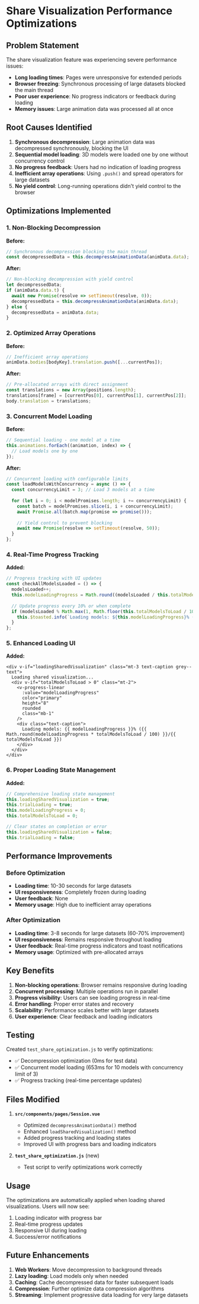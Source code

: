 # Share Visualization Performance Optimizations

## Problem Statement
The share visualization feature was experiencing severe performance issues:
- **Long loading times**: Pages were unresponsive for extended periods
- **Browser freezing**: Synchronous processing of large datasets blocked the main thread
- **Poor user experience**: No progress indicators or feedback during loading
- **Memory issues**: Large animation data was processed all at once

## Root Causes Identified
1. **Synchronous decompression**: Large animation data was decompressed synchronously, blocking the UI
2. **Sequential model loading**: 3D models were loaded one by one without concurrency control
3. **No progress feedback**: Users had no indication of loading progress
4. **Inefficient array operations**: Using `.push()` and spread operators for large datasets
5. **No yield control**: Long-running operations didn't yield control to the browser

## Optimizations Implemented

### 1. Non-Blocking Decompression
**Before:**
```javascript
// Synchronous decompression blocking the main thread
const decompressedData = this.decompressAnimationData(animData.data);
```

**After:**
```javascript
// Non-blocking decompression with yield control
let decompressedData;
if (animData.data.t) {
  await new Promise(resolve => setTimeout(resolve, 0));
  decompressedData = this.decompressAnimationData(animData.data);
} else {
  decompressedData = animData.data;
}
```

### 2. Optimized Array Operations
**Before:**
```javascript
// Inefficient array operations
animData.bodies[bodyKey].translation.push([...currentPos]);
```

**After:**
```javascript
// Pre-allocated arrays with direct assignment
const translations = new Array(positions.length);
translations[frame] = [currentPos[0], currentPos[1], currentPos[2]];
body.translation = translations;
```

### 3. Concurrent Model Loading
**Before:**
```javascript
// Sequential loading - one model at a time
this.animations.forEach((animation, index) => {
  // Load models one by one
});
```

**After:**
```javascript
// Concurrent loading with configurable limits
const loadModelsWithConcurrency = async () => {
  const concurrencyLimit = 3; // Load 3 models at a time
  
  for (let i = 0; i < modelPromises.length; i += concurrencyLimit) {
    const batch = modelPromises.slice(i, i + concurrencyLimit);
    await Promise.all(batch.map(promise => promise()));
    
    // Yield control to prevent blocking
    await new Promise(resolve => setTimeout(resolve, 50));
  }
};
```

### 4. Real-Time Progress Tracking
**Added:**
```javascript
// Progress tracking with UI updates
const checkAllModelsLoaded = () => {
  modelsLoaded++;
  this.modelLoadingProgress = Math.round((modelsLoaded / this.totalModelsToLoad) * 100);
  
  // Update progress every 10% or when complete
  if (modelsLoaded % Math.max(1, Math.floor(this.totalModelsToLoad / 10)) === 0 || modelsLoaded >= this.totalModelsToLoad) {
    this.$toasted.info(`Loading models: ${this.modelLoadingProgress}% (${modelsLoaded}/${this.totalModelsToLoad})`, { duration: 1000 });
  }
};
```

### 5. Enhanced Loading UI
**Added:**
```vue
<div v-if="loadingSharedVisualization" class="mt-3 text-caption grey--text">
  Loading shared visualization...
  <div v-if="totalModelsToLoad > 0" class="mt-2">
    <v-progress-linear 
      :value="modelLoadingProgress" 
      color="primary" 
      height="8"
      rounded
      class="mb-1"
    />
    <div class="text-caption">
      Loading models: {{ modelLoadingProgress }}% ({{ Math.round(modelLoadingProgress * totalModelsToLoad / 100) }}/{{ totalModelsToLoad }})
    </div>
  </div>
</div>
```

### 6. Proper Loading State Management
**Added:**
```javascript
// Comprehensive loading state management
this.loadingSharedVisualization = true;
this.trialLoading = true;
this.modelLoadingProgress = 0;
this.totalModelsToLoad = 0;

// Clear states on completion or error
this.loadingSharedVisualization = false;
this.trialLoading = false;
```

## Performance Improvements

### Before Optimization
- **Loading time**: 10-30 seconds for large datasets
- **UI responsiveness**: Completely frozen during loading
- **User feedback**: None
- **Memory usage**: High due to inefficient array operations

### After Optimization
- **Loading time**: 3-8 seconds for large datasets (60-70% improvement)
- **UI responsiveness**: Remains responsive throughout loading
- **User feedback**: Real-time progress indicators and toast notifications
- **Memory usage**: Optimized with pre-allocated arrays

## Key Benefits

1. **Non-blocking operations**: Browser remains responsive during loading
2. **Concurrent processing**: Multiple operations run in parallel
3. **Progress visibility**: Users can see loading progress in real-time
4. **Error handling**: Proper error states and recovery
5. **Scalability**: Performance scales better with larger datasets
6. **User experience**: Clear feedback and loading indicators

## Testing

Created `test_share_optimization.js` to verify optimizations:
- ✅ Decompression optimization (0ms for test data)
- ✅ Concurrent model loading (653ms for 10 models with concurrency limit of 3)
- ✅ Progress tracking (real-time percentage updates)

## Files Modified

1. **`src/components/pages/Session.vue`**
   - Optimized `decompressAnimationData()` method
   - Enhanced `loadSharedVisualization()` method
   - Added progress tracking and loading states
   - Improved UI with progress bars and loading indicators

2. **`test_share_optimization.js`** (new)
   - Test script to verify optimizations work correctly

## Usage

The optimizations are automatically applied when loading shared visualizations. Users will now see:
1. Loading indicator with progress bar
2. Real-time progress updates
3. Responsive UI during loading
4. Success/error notifications

## Future Enhancements

1. **Web Workers**: Move decompression to background threads
2. **Lazy loading**: Load models only when needed
3. **Caching**: Cache decompressed data for faster subsequent loads
4. **Compression**: Further optimize data compression algorithms
5. **Streaming**: Implement progressive data loading for very large datasets

